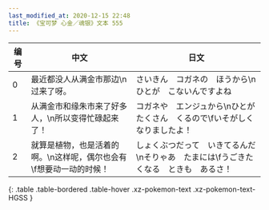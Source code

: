 ```yaml
---
last_modified_at: 2020-12-15 22:48
title: 《宝可梦 心金／魂银》文本 555
---
```

| 编号 | 中文 | 日文 |
| ---- | ---- | ---- |
| 0 | 最近都没人从满金市那边\n过来了呀。 | さいきん　コガネの　ほうから\nひとが　こないんですよね |
| 1 | 从满金市和缘朱市来了好多人，\n所以变得忙碌起来了！ | コガネや　エンジュから\nひとが　たくさん　くるので\fいそがしく　なりましたよ！ |
| 2 | 就算是植物，也是活着的啊。\n这样呢，偶尔也会有\f想要动一动的时候！ | しょくぶつだって　いきてるんだ\nそりゃあ　たまには\fうごきたくなる　ときも　あるさ！ |
{: .table .table-bordered .table-hover .xz-pokemon-text .xz-pokemon-text-HGSS }
